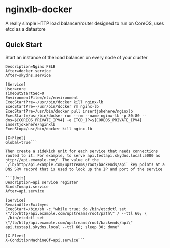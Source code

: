 # nginxlb-docker

A really simple HTTP load balancer/router designed to run on CoreOS, uses etcd as a datastore

## Quick Start

Start an instance of the load balancer on every node of your cluster

```[Unit]
Description=Nginx FELB
After=docker.service
After=skydns.service

[Service]
User=core
TimeoutStartSec=0
EnvironmentFile=/etc/environment
ExecStartPre=-/usr/bin/docker kill nginx-lb
ExecStartPre=-/usr/bin/docker rm nginx-lb
ExecStartPre=/usr/bin/docker pull insertjokehere/nginxlb
ExecStart=/usr/bin/docker run --rm --name nginx-lb -p 80:80 --dns=${COREOS_PRIVATE_IPV4} -e ETCD_IP=${COREOS_PRIVATE_IPV4} insertjokehere/nginxlb
ExecStop=/usr/bin/docker kill nginx-lb

[X-Fleet]
Global=true```

Then create a sidekick unit for each service that needs connections routed to it. For example, to serve api.testapi.skydns.local:5000 as http://api.example.com/. The value of the `/lb/http/api.example.com/upstreams/root/backends/api` key points at a DNS SRV record that is used to look up the IP and port of the service

```[Unit]
Description=api service register
BindsTo=api.service
After=api.service

[Service]
RemainAfterExit=yes
ExecStart=/bin/sh -c "while true; do /bin/etcdctl set \"/lb/http/api.example.com/upstreams/root/path\" / --ttl 60; \
 /bin/etcdctl set \"/lb/http/api.example.com/upstreams/root/backends/api\" api.testapi.skydns.local --ttl 60; sleep 30; done"

[X-Fleet]
X-ConditionMachineOf=api.service```
